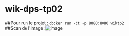 # wik-dps-tp02
##Pour run le projet : ```docker run -it -p 8080:8080 wiktp2 ``` </br>
##Scan de l'image :![image](https://media.discordapp.net/attachments/773985414439895083/1034466792631963748/unknown.png)

